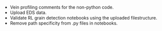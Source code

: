 - Vein profiling comments for the non-python code.
- Upload EDS data.
- Validate RL grain detection notebooks using the uploaded filestructure.
- Remove path specificity from .py files in notebooks.

